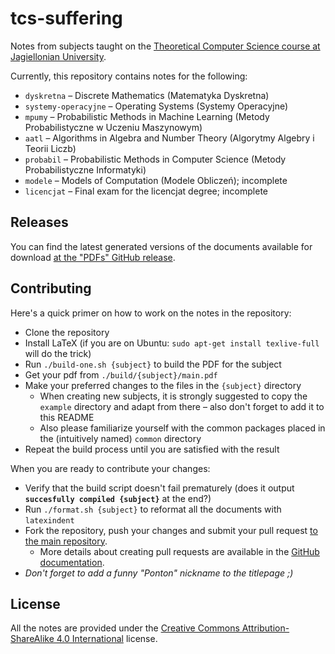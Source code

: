 # tcs-suffering

Notes from subjects taught on the [Theoretical Computer Science course at Jagiellonian University](https://tcs.uj.edu.pl/en_GB).

Currently, this repository contains notes for the following:
- `dyskretna` – Discrete Mathematics (Matematyka Dyskretna)
- `systemy-operacyjne` – Operating Systems (Systemy Operacyjne)
- `mpumy` – Probabilistic Methods in Machine Learning (Metody Probabilistyczne w Uczeniu Maszynowym)
- `aatl` – Algorithms in Algebra and Number Theory (Algorytmy Algebry i Teorii Liczb)
- `probabil` – Probabilistic Methods in Computer Science (Metody Probabilistyczne Informatyki)
- `modele` – Models of Computation (Modele Obliczeń); incomplete
- `licencjat` – Final exam for the licencjat degree; incomplete

## Releases
You can find the latest generated versions of the documents
available for download [at the "PDFs" GitHub release](https://github.com/mhorod/tcs-suffering/releases/tag/pdfs).

## Contributing
Here's a quick primer on how to work on the notes in the repository:
- Clone the repository
- Install LaTeX (if you are on Ubuntu: `sudo apt-get install texlive-full` will do the trick)
- Run `./build-one.sh {subject}` to build the PDF for the subject
- Get your pdf from `./build/{subject}/main.pdf`
- Make your preferred changes to the files in the `{subject}` directory
  - When creating new subjects, it is strongly suggested to copy the `example` directory and adapt from there – also don't forget to add it to this README
  - Also please familiarize yourself with the common packages placed in the (intuitively named) `common` directory
- Repeat the build process until you are satisfied with the result

When you are ready to contribute your changes:
- Verify that the build script doesn't fail prematurely (does it output **`succesfully compiled {subject}`** at the end?)
- Run `./format.sh {subject}` to reformat all the documents with `latexindent`
- Fork the repository, push your changes and submit your pull request [to the main repository](https://github.com/mhorod/tcs-suffering/pulls).
  - More details about creating pull requests are available in the [GitHub documentation](https://docs.github.com/en/pull-requests/collaborating-with-pull-requests/proposing-changes-to-your-work-with-pull-requests/creating-a-pull-request).
- *Don't forget to add a funny "Ponton" nickname to the titlepage ;)*

## License
All the notes are provided under the [Creative Commons Attribution-ShareAlike 4.0 International](https://creativecommons.org/licenses/by-sa/4.0) license.
